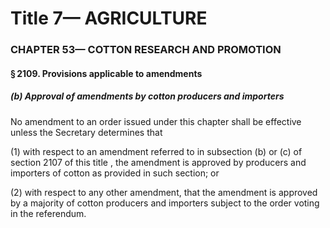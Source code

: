 
# Title 7— AGRICULTURE
### CHAPTER 53— COTTON RESEARCH AND PROMOTION
#### § 2109. Provisions applicable to amendments
##### (b) Approval of amendments by cotton producers and importers

No amendment to an order issued under this chapter shall be effective unless the Secretary determines that

(1) with respect to an amendment referred to in subsection (b) or (c) of section 2107 of this title , the amendment is approved by producers and importers of cotton as provided in such section; or

(2) with respect to any other amendment, that the amendment is approved by a majority of cotton producers and importers subject to the order voting in the referendum.
